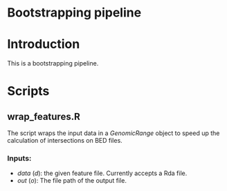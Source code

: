 # Bootstrapping pipeline

# Introduction
This is a bootstrapping pipeline.

# Scripts
## wrap_features.R 
The script wraps the input data in a *GenomicRange* object to speed up the calculation of intersections on BED files.

### Inputs:
- *data* (*d*): the given feature file. Currently accepts a Rda file.
- *out* (*o*): The file path of the output file.